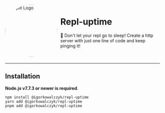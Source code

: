 <img width="170" height="170" align="left" style="float: left; margin: 0 10px 0 0; border-radius: 50%;" alt="Replit Logo" src="https://user-images.githubusercontent.com/49127376/163621584-81a05476-a4ba-4f0d-affa-a378f338a0e7.png">  

# Repl-uptime

🤙 Don't let your repl go to sleep! Create a http server with just one line of code and keep pinging it!
<br><br><br>

---

## Installation
**Node.js v7.7.3 or newer is required**.
```
npm install @igorkowalczyk/repl-uptime
yarn add @igorkowalczyk/repl-uptime
pnpm add @igorkowalczyk/repl-uptime
```
